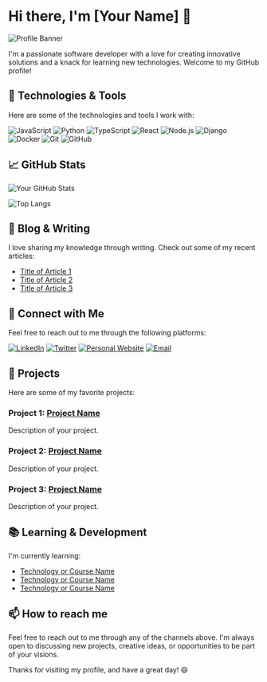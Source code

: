 # Hi there, I'm [Your Name] 👋

![Profile Banner](path/to/your/banner/image.jpg)

I'm a passionate software developer with a love for creating innovative solutions and a knack for learning new technologies. Welcome to my GitHub profile!

## 🔧 Technologies & Tools

Here are some of the technologies and tools I work with:

![JavaScript](https://img.shields.io/badge/-JavaScript-F7DF1E?style=flat-square&logo=javascript&logoColor=black)
![Python](https://img.shields.io/badge/-Python-3776AB?style=flat-square&logo=python&logoColor=white)
![TypeScript](https://img.shields.io/badge/-TypeScript-007ACC?style=flat-square&logo=typescript&logoColor=white)
![React](https://img.shields.io/badge/-React-61DAFB?style=flat-square&logo=react&logoColor=black)
![Node.js](https://img.shields.io/badge/-Node.js-339933?style=flat-square&logo=node.js&logoColor=white)
![Django](https://img.shields.io/badge/-Django-092E20?style=flat-square&logo=django&logoColor=white)
![Docker](https://img.shields.io/badge/-Docker-2496ED?style=flat-square&logo=docker&logoColor=white)
![Git](https://img.shields.io/badge/-Git-F05032?style=flat-square&logo=git&logoColor=white)
![GitHub](https://img.shields.io/badge/-GitHub-181717?style=flat-square&logo=github&logoColor=white)

## 📈 GitHub Stats

![Your GitHub Stats](https://github-readme-stats.vercel.app/api?username=yourusername&show_icons=true&hide_border=true&count_private=true&theme=radical)

![Top Langs](https://github-readme-stats.vercel.app/api/top-langs/?username=yourusername&layout=compact&hide_border=true&theme=radical)

## 📝 Blog & Writing

I love sharing my knowledge through writing. Check out some of my recent articles:

- [Title of Article 1](link-to-article-1)
- [Title of Article 2](link-to-article-2)
- [Title of Article 3](link-to-article-3)

## 🔗 Connect with Me

Feel free to reach out to me through the following platforms:

[![LinkedIn](https://img.shields.io/badge/-LinkedIn-0077B5?style=flat-square&logo=linkedin&logoColor=white)](https://linkedin.com/in/yourlinkedin)
[![Twitter](https://img.shields.io/badge/-Twitter-1DA1F2?style=flat-square&logo=twitter&logoColor=white)](https://twitter.com/yourtwitter)
[![Personal Website](https://img.shields.io/badge/-Website-FF4088?style=flat-square&logo=google-chrome&logoColor=white)](https://yourwebsite.com)
[![Email](https://img.shields.io/badge/-Email-D14836?style=flat-square&logo=gmail&logoColor=white)](mailto:youremail@example.com)

## 🚀 Projects

Here are some of my favorite projects:

### Project 1: [Project Name](https://github.com/yourusername/projectname)
Description of your project.

### Project 2: [Project Name](https://github.com/yourusername/projectname)
Description of your project.

### Project 3: [Project Name](https://github.com/yourusername/projectname)
Description of your project.

## 📚 Learning & Development

I'm currently learning:

- [Technology or Course Name](link-to-resource)
- [Technology or Course Name](link-to-resource)
- [Technology or Course Name](link-to-resource)

## 📫 How to reach me

Feel free to reach out to me through any of the channels above. I'm always open to discussing new projects, creative ideas, or opportunities to be part of your visions.

Thanks for visiting my profile, and have a great day! 😄
